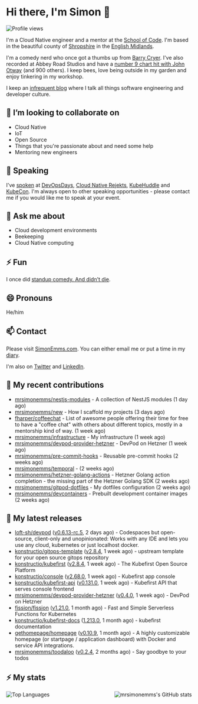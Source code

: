 # Hi there, I'm Simon 👋

![Profile views](https://komarev.com/ghpvc/?username=MrSimonEmms)

I'm a Cloud Native engineer and a mentor at the [School of Code](https://www.schoolofcode.co.uk).
I'm based in the beautiful county of [Shropshire](https://en.wikipedia.org/wiki/Shropshire)
in the [English Midlands](https://en.wikipedia.org/wiki/Midlands).

I'm a comedy nerd who once got a thumbs up from [Barry Cryer](https://en.wikipedia.org/wiki/Barry_Cryer).
I've also recorded at Abbey Road Studios and have a [number 9 chart hit with John
Otway](https://www.youtube.com/watch?v=3BwOyVIlupg&ab_channel=JohnOtway) (and 900
others). I keep bees, love being outside in my garden and enjoy tinkering in my
workshop.

I keep an [infrequent blog](https://www.simonemms.com/blog) where I talk all
things software engineering and developer culture.

## 👯 I’m looking to collaborate on

- Cloud Native
- IoT
- Open Source
- Things that you're passionate about and need some help
- Mentoring new engineers

## 🎤 Speaking

I've [spoken](https://www.simonemms.com/speaking) at [DevOpsDays](https://devopsdays.org/),
[Cloud Native Rejekts](https://cloud-native.rejekts.io/), [KubeHuddle](https://kubehuddle.com)
and [KubeCon](https://www.cncf.io/kubecon-cloudnativecon-events/). I'm always
open to other speaking opportunities - please contact me if you would like me to
speak at your event.

## 💬 Ask me about

- Cloud development environments
- Beekeeping
- Cloud Native computing

## ⚡ Fun

I once did [standup comedy. And didn't die](https://www.youtube.com/watch?v=iy1EvJXH2ks&ab_channel=SimonEmms).

## 😄 Pronouns

He/him

## 📫 Contact

Please visit [SimonEmms.com](https://www.simonemms.com). You can either email me
or put a time in my [diary](https://diary.simonemms.com).

I'm also on [Twitter](https://twitter/theshroppiebeek) and [LinkedIn](https://www.linkedin.com/in/simonemms).

## 👷 My recent contributions
- [mrsimonemms/nestjs-modules](https://github.com/mrsimonemms/nestjs-modules) - A collection of NestJS modules
  (1 day ago)
- [mrsimonemms/new](https://github.com/mrsimonemms/new) - How I scaffold my projects
  (3 days ago)
- [fharper/coffeechat](https://github.com/fharper/coffeechat) - List of awesome people offering their time for free to have a &#34;coffee chat&#34; with others about different topics, mostly in a mentorship kind of way.
  (1 week ago)
- [mrsimonemms/infrastructure](https://github.com/mrsimonemms/infrastructure) - My infrastructure
  (1 week ago)
- [mrsimonemms/devpod-provider-hetzner](https://github.com/mrsimonemms/devpod-provider-hetzner) - DevPod on Hetzner
  (1 week ago)
- [mrsimonemms/pre-commit-hooks](https://github.com/mrsimonemms/pre-commit-hooks) - Reusable pre-commit hooks
  (2 weeks ago)
- [mrsimonemms/temporal](https://github.com/mrsimonemms/temporal) - 
  (2 weeks ago)
- [mrsimonemms/hetzner-golang-actions](https://github.com/mrsimonemms/hetzner-golang-actions) - Hetzner Golang action completion - the missing part of the Hetzner Golang SDK
  (2 weeks ago)
- [mrsimonemms/gitpod-dotfiles](https://github.com/mrsimonemms/gitpod-dotfiles) - My dotfiles configuration
  (2 weeks ago)
- [mrsimonemms/devcontainers](https://github.com/mrsimonemms/devcontainers) - Prebuilt development container images
  (2 weeks ago)

## 🔭 My latest releases
- [loft-sh/devpod](https://github.com/loft-sh/devpod) ([v0.6.13-rc.5](https://github.com/loft-sh/devpod/releases/tag/v0.6.13-rc.5),
  2 days ago) - Codespaces but open-source, client-only and unopinionated: Works with any IDE and lets you use any cloud, kubernetes or just localhost docker.
- [konstructio/gitops-template](https://github.com/konstructio/gitops-template) ([v2.8.4](https://github.com/konstructio/gitops-template/releases/tag/v2.8.4),
  1 week ago) - upstream template for your open source gitops repository
- [konstructio/kubefirst](https://github.com/konstructio/kubefirst) ([v2.8.4](https://github.com/konstructio/kubefirst/releases/tag/v2.8.4),
  1 week ago) - The Kubefirst Open Source Platform
- [konstructio/console](https://github.com/konstructio/console) ([v2.68.0](https://github.com/konstructio/console/releases/tag/v2.68.0),
  1 week ago) - Kubefirst app console
- [konstructio/kubefirst-api](https://github.com/konstructio/kubefirst-api) ([v0.131.0](https://github.com/konstructio/kubefirst-api/releases/tag/v0.131.0),
  1 week ago) - Kubefirst API that serves console frontend
- [mrsimonemms/devpod-provider-hetzner](https://github.com/mrsimonemms/devpod-provider-hetzner) ([v0.4.0](https://github.com/mrsimonemms/devpod-provider-hetzner/releases/tag/v0.4.0),
  1 week ago) - DevPod on Hetzner
- [fission/fission](https://github.com/fission/fission) ([v1.21.0](https://github.com/fission/fission/releases/tag/v1.21.0),
  1 month ago) - Fast and Simple Serverless Functions for Kubernetes
- [konstructio/kubefirst-docs](https://github.com/konstructio/kubefirst-docs) ([1.213.0](https://github.com/konstructio/kubefirst-docs/releases/tag/1.213.0),
  1 month ago) - kubefirst documentation
- [gethomepage/homepage](https://github.com/gethomepage/homepage) ([v0.10.9](https://github.com/gethomepage/homepage/releases/tag/v0.10.9),
  1 month ago) - A highly customizable homepage (or startpage / application dashboard) with Docker and service API integrations.
- [mrsimonemms/toodaloo](https://github.com/mrsimonemms/toodaloo) ([v0.2.4](https://github.com/mrsimonemms/toodaloo/releases/tag/v0.2.4),
  2 months ago) - Say goodbye to your todos

## ⚡ My stats

<img
  align="right"
  alt="mrsimonemms's GitHub stats"
  src="https://github-readme-stats.vercel.app/api?username=mrsimonemms&count_private=1&show_icons=true&"
  />

![Top Languages](https://github-readme-stats.vercel.app/api/top-langs/?username=mrsimonemms)
